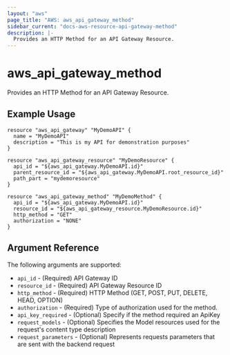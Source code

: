```yaml
---
layout: "aws"
page_title: "AWS: aws_api_gateway_method"
sidebar_current: "docs-aws-resource-api-gateway-method"
description: |-
  Provides an HTTP Method for an API Gateway Resource.
---
```


# aws\_api\_gateway\_method

Provides an HTTP Method for an API Gateway Resource.

## Example Usage

```
resource "aws_api_gateway" "MyDemoAPI" {
  name = "MyDemoAPI"
  description = "This is my API for demonstration purposes"
}

resource "aws_api_gateway_resource" "MyDemoResource" {
  api_id = "${aws_api_gateway.MyDemoAPI.id}"
  parent_resource_id = "${aws_api_gateway.MyDemoAPI.root_resource_id}"
  path_part = "mydemoresource"
}

resource "aws_api_gateway_method" "MyDemoMethod" {
  api_id = "${aws_api_gateway.MyDemoAPI.id}"
  resource_id = "${aws_api_gateway_resource.MyDemoResource.id}"
  http_method = "GET"
  authorization = "NONE"
}

```

## Argument Reference

The following arguments are supported:

* `api_id` - (Required) API Gateway ID
* `resource_id` - (Required) API Gateway Resource ID
* `http_method` - (Required) HTTP Method (GET, POST, PUT, DELETE, HEAD, OPTION)
* `authorization` - (Required) Type of authorization used for the method.
* `api_key_required` - (Optional) Specify if the method required an ApiKey
* `request_models` - (Optional) Specifies the Model resources used for the request's content type description
* `request_parameters` - (Optional) Represents  requests parameters that are sent with the backend request


